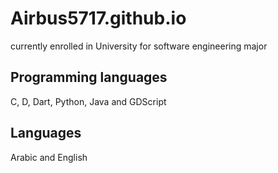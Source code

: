 # Airbus5717.github.io

currently enrolled in University for software engineering major

## Programming languages
C, D, Dart, Python, Java and GDScript

## Languages
Arabic and English 
